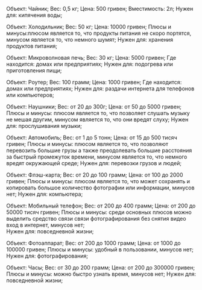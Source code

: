 Объект: Чайник;
Вес: 0,5 кг;
Цена: 500 гривен;
Вместимость: 2л; 
Нужен для: кипячения воды;

Объект: Холодильник;
Вес: 50 кг;
Цена: 10000 гривен;
Плюсы и минусы:плюсом является то, что продукты питания не скоро портятся, минусом является то, что немного шумят;
Нужен для: хранения продуктов питания;

Объект: Микроволновая печь;
Вес: 30 кг;
Цена: 5000 гривен;
Где находится: домах или предприятиях;
Нужен для: подогрева или приготовления пищи;

Объект: Роутер;
Вес: 100 грамм;
Цена: 1000 гривен;
Где находится: домах или предприятиях;
Нужен для: раздачи интернета для телефонов или компьютеров;

Объект: Наушники;
Вес: от 20 до 300г;
Цена: от 50 до 5000 гривен;
Плюсы и минусы: плюсом является то, что позволяет слушать музыку не мешая другим, минусом является то, что они вредят слуху;
Нужен для: прослушивания музыки;

Объект: Автомобиль;
Вес: от 1 до 5 тонн;
Цена: от 15 до 500 тисяч гривен;
Плюсы и минусы: плюсом является то, что позволяют перевозить большие грузы а также преодолевать большие расстояния за быстрый промежуток времени, минусом является то, что немного вредят окружающей среде; 
Нужен для: перевозки грузов и людей;

Объект: Флэш-карта;
Вес: от 20 до 100 грамм;
Цена: от 100 до 2000 гривен;
Плюсы и минусы: плюсом является то, что может сохранять и копировать большое количество фотографии или информации, минусов нет;
Нужен для: компьютера;

Объект: Мобильный телефон;
Вес: от 200 до 400 грамм;
Цена: от 200 до 50000 тисяч гривен;
Плюсы и минусы: среди основных плюсов можно выделить средство связи связи фотографирования без снятия видео вход в интернет, минусов нет;  
Нужен для: повседневной жизни;

Объект: Фотоаппарат;
Вес: от 200 до 1000 грамм;
Цена: от 1000 до 100000 гривен;
Плюсы и минусы: удобный в пользовании, минусов нет;
Нужен для: фотографирования;

Объект: Часы;
Вес: от 30 до 200 грамм;
Цена: от 200 до 300000 гривен;
Плюсы и минусы: можно быстро узнать время, минусов нет; 
Нужен для: повседневной жизни;
